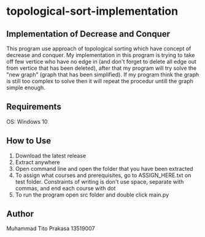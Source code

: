 # topological-sort-implementation

## Implementation of Decrease and Conquer
This program use approach of topological sorting which have concept of decrease and conquer. My implementation in this program is trying to take off few vertice who have no edge in (and don't forget to delete all edge out from vertice that has been deleted), after that my program will try solve the "new graph" (graph that has been simplified). If my program think the graph is still too complex to solve then it will repeat the procedur untill the graph simple enough.

## Requirements
OS: Windows 10

## How to Use
1.  Download the latest release
2.  Extract anywhere
3.  Open command line and open the folder that you have been extracted
4.  To assign what courses and prerequisites, go to ASSIGN_HERE.txt on test folder. Constraints of writing is don't use space, separate with commas, and end each course with dot
5.  To run the program open src folder and double click main.py

## Author
Muhammad Tito Prakasa 13519007
